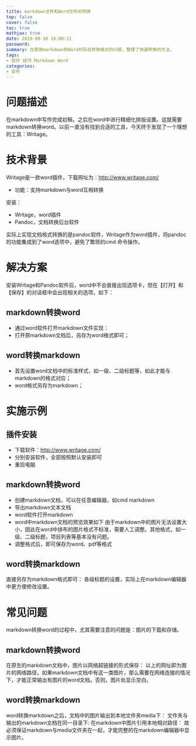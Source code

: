 ```yaml
---
title: markdown文件和Word文件的转换
top: false
cover: false
toc: true
mathjax: true
date: 2019-09-30 18:00:11
password:
summary: 在使用markdown和Word时存在转换格式的问题，整理了快速转换的方法。
tags:
- 软件 技巧 Markdown Word
categories:
- 软件
---
```


# 问题描述
在markdown中写作完成初稿，之后在word中进行精细化排版设置。这就需要markdown转换word。以前一直没有找到合适的工具，今天终于发现了一个理想的工具：Writage。
# 技术背景
Writage是一款word插件，下载网址为：http://www.writage.com/
- 功能：支持markdown与word互相转换

安装：
- Writage，word插件
- Pandoc，文档转换后台软件

实际上实现文档格式转换的是pandoc软件，Writage作为word插件，将pandoc的功能集成到了word选项中，避免了繁琐的cmd 命令操作。
# 解决方案

安装Writage和Pandoc软件后，word中不会直接出现选项卡，但在【打开】和【保存】的对话框中会出现相关的选项，如下：
##  markdown转换word

- 通过word软件打开markdown文件实现：
- 打开原markdown文档后，另存为word格式即可；
## word转换markdown

- 首先设置word文档中的标准样式，如一级、二级标题等，如此才能与markdown的格式对应；
- word格式另存为markdown；

# 实施示例
## 插件安装

- 下载软件：http://www.writage.com/
- 分别安装软件，全部按照默认安装即可
- 重启电脑
## markdown转换word

- 创建markdown文档，可以在任意编辑器，如cmd markdown
- 导出markdown文本文档
- word软件打开markdown
- word中markdown文档的预览效果如下
	由于markdown中的图片无法设置大小，因此在word中排布的图片格式不标准，需要人工调整。其他格式，如一级、二级标题，项目列表等基本没有问题。
- 调整格式后，即可保存为word、pdf等格式
## word转换markdown

直接另存为markdown格式即可：
各级标题的设置，实际上在markdown编辑器中更方便修改设置。
# 常见问题

markdown转换word的过程中，尤其需要注意的问题是：图片的下载和存储。
## markdown转换word

在原生的markdown文档中，图片以网络超链接的形式保存：
以上的网址即为图片的网络路径，如果markdown文档中有这一类图片，那么需要在网络连接的情况下，才能正常输出有图片的word文档。否则，图片处显示空白。

## word转换markdown

word转换markdown之后，文档中的图片输出到本地文件夹media下：
文件夹与输出的markdown文档在同一目录下:
在markdown中图片引用本地相对路径：
故必须保证markdown与media文件夹在一起，才能完整的在markdown编辑器中显示图片。
